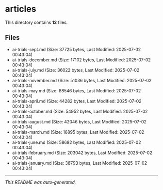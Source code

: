 # articles

This directory contains **12** files.

## Files

- ai-trials-sept.md (Size: 37725 bytes, Last Modified: 2025-07-02 00:43:04)
- ai-trials-december.md (Size: 17102 bytes, Last Modified: 2025-07-02 00:43:04)
- ai-trials-july.md (Size: 36022 bytes, Last Modified: 2025-07-02 00:43:04)
- ai-trials-november.md (Size: 51036 bytes, Last Modified: 2025-07-02 00:43:04)
- ai-trials-may.md (Size: 88546 bytes, Last Modified: 2025-07-02 00:43:04)
- ai-trials-april.md (Size: 44282 bytes, Last Modified: 2025-07-02 00:43:04)
- ai-trials-october.md (Size: 54952 bytes, Last Modified: 2025-07-02 00:43:04)
- ai-trials-august.md (Size: 42046 bytes, Last Modified: 2025-07-02 00:43:04)
- ai-trials-march.md (Size: 16895 bytes, Last Modified: 2025-07-02 00:43:04)
- ai-trials-june.md (Size: 58682 bytes, Last Modified: 2025-07-02 00:43:04)
- ai-trials-february.md (Size: 203042 bytes, Last Modified: 2025-07-02 00:43:04)
- ai-trials-january.md (Size: 38793 bytes, Last Modified: 2025-07-02 00:43:04)

---
*This README was auto-generated.*
